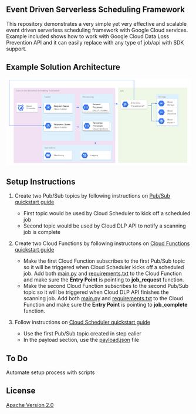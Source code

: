 ## Event Driven Serverless Scheduling Framework

This repository demonstrates a very simple yet very effective and scalable event driven serverless scheduling framework with Google Cloud services. Example included shows how to work with Google Cloud Data Loss Prevention API and it can easily replace with any type of job/api with SDK support.  

## Example Solution Architecture
![Example Architecture](arch.png)

## Setup Instructions
1. Create two Pub/Sub topics by following instructions on [Pub/Sub quickstart guide](https://cloud.google.com/scheduler/docs/quickstart) 
    - First topic would be used by Cloud Scheduler to kick off a scheduled job
    - Second topic would be used by Cloud DLP API to notify a scanning job is complete 

1. Create two Cloud Functions by following instructons on [Cloud Functions quickstart guide](https://cloud.google.com/functions/docs/quickstart-python)
    - Make the first Cloud Function subscribes to the first Pub/Sub topic so it will be triggered when Cloud Scheduler kicks off a scheduled job. Add both [main.py](main-function/main.py) and [requirements.txt](main-function/requirements.txt) to the Cloud Function and make sure the **Entry Point** is pointing to **job_request** function.
    - Make the second Cloud Function subscribes to the second Pub/Sub topic so it will be triggered when Cloud DLP API finishes the scanning job. Add both [main.py](main-function/main.py) and [requirements.txt](main-function/requirements.txt) to the Cloud Function and make sure the **Entry Point** is pointing to **job_complete** function.

1. Follow instructions on [Cloud Scheduler quickstart guide](https://cloud.google.com/scheduler/docs/quickstart) 
    - Use the first Pub/Sub topic created in step ealier
    - In the payload section, use the [payload.json](payload.json) file

## To Do
Automate setup process with scripts


## License
[Apache Version 2.0](http://www.apache.org/licenses/LICENSE-2.0)
